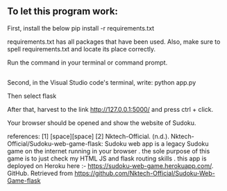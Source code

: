 ## To let this program work:
First, install the below 
pip install -r requirements.txt

requirements.txt has all packages that have been used. Also, make sure to spell requirements.txt and locate its place correctly.

Run the command in your terminal or command prompt.
##
Second, in the Visual Studio code's terminal, write:
python app.py

Then select flask 

After that, harvest to the link http://127.0.0.1:5000/ and press ctrl + click. 

Your browser should be opened and show the website of Sudoku.


references:
[1] [space][space]
[2] Nktech-Official. (n.d.). Nktech-Official/Sudoku-web-game-flask: Sudoku web app is a legacy Sudoku game on the internet running in your browser . the sole purpose of this game is to just check my HTML JS and flask routing skills . this app is deployed on Heroku here :- https://sudoku-web-game.herokuapp.com/. GitHub. Retrieved from https://github.com/Nktech-Official/Sudoku-Web-Game-flask 
